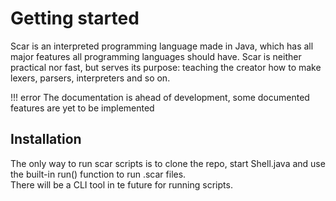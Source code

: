 # Getting started
Scar is an interpreted programming language made in Java, which has all major
features all programming languages should have. Scar is neither practical nor fast,
but serves its purpose: teaching the creator how to make lexers, parsers, interpreters and so on. 

!!! error
    The documentation is ahead of development, some documented features are yet to be implemented

## Installation
The only way to run scar scripts is to clone the repo, start Shell.java and use the built-in run() function to run .scar files.  
There will be a CLI tool in te future for running scripts.
